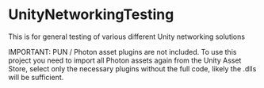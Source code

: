 # UnityNetworkingTesting
This is for general testing of various different Unity networking solutions

IMPORTANT: PUN / Photon asset plugins are not included. To use this project you need to import all Photon assets again from the Unity Asset Store, select only the necessary plugins without the full code, likely the .dlls will be sufficient.
